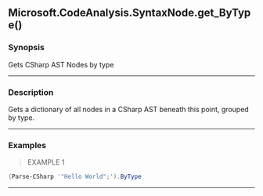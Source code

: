 Microsoft.CodeAnalysis.SyntaxNode.get_ByType()
----------------------------------------------

### Synopsis
Gets CSharp AST Nodes by type

---

### Description

Gets a dictionary of all nodes in a CSharp AST beneath this point, grouped by type.

---

### Examples
> EXAMPLE 1

```PowerShell
(Parse-CSharp '"Hello World";').ByType
```

---
